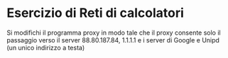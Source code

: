 # Esercizio di Reti di calcolatori

Si modifichi il programma proxy in modo tale che il proxy consente solo il passaggio verso il server 88.80.187.84, 1.1.1.1 e i server di Google e Unipd (un unico indirizzo a testa)
